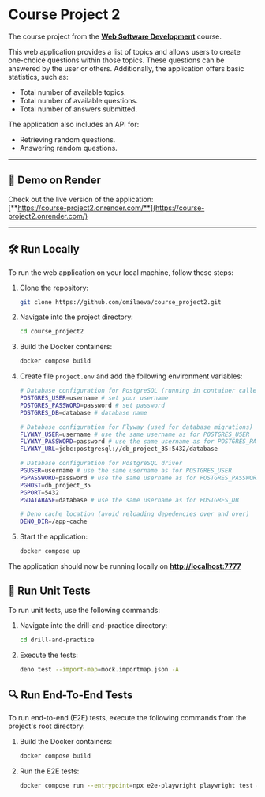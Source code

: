 # Course Project 2

The course project from the [**Web Software Development**](https://fitech101.aalto.fi/courses/web-software-development/) course.

This web application provides a list of topics and allows users to 
create one-choice questions within those topics. These questions can 
be answered by the user or others. Additionally, the application offers 
basic statistics, such as:
- Total number of available topics.
- Total number of available questions.
- Total number of answers submitted.

The application also includes an API for:
- Retrieving random questions.
- Answering random questions.

---

## 🚀 Demo on Render

Check out the live version of the application:  
[**https://course-project2.onrender.com/**](https://course-project2.onrender.com/)

---

## 🛠️ Run Locally

To run the web application on your local machine, follow these steps:

1. Clone the repository:
   ```bash
   git clone https://github.com/omilaeva/course_project2.git
    ```
2. Navigate into the project directory:

    ```bash
    cd course_project2
   ```
   
3. Build the Docker containers:

    ```bash
    docker compose build
   ```

4. Create file ```project.env``` and add the following 
   environment variables:
   ```bash
   # Database configuration for PostgreSQL (running in container called "database-server")
   POSTGRES_USER=username # set your username
   POSTGRES_PASSWORD=password # set password
   POSTGRES_DB=database # database name

   # Database configuration for Flyway (used for database migrations)
   FLYWAY_USER=username # use the same username as for POSTGRES_USER
   FLYWAY_PASSWORD=password # use the same username as for POSTGRES_PASSWORD
   FLYWAY_URL=jdbc:postgresql://db_project_35:5432/database 

   # Database configuration for PostgreSQL driver
   PGUSER=username # use the same username as for POSTGRES_USER
   PGPASSWORD=password # use the same username as for POSTGRES_PASSWORD
   PGHOST=db_project_35 
   PGPORT=5432
   PGDATABASE=database # use the same username as for POSTGRES_DB

   # Deno cache location (avoid reloading depedencies over and over)
   DENO_DIR=/app-cache
   ```
   
5. Start the application:

    ```bash
    docker compose up
   ```
   
The application should now be running locally on
[**http://localhost:7777**](http://localhost:7777)

## 🧪 Run Unit Tests
To run unit tests, use the following commands:

1. Navigate into the drill-and-practice directory:
    ```bash
   cd drill-and-practice
    ```
2. Execute the tests:
    ```bash
   deno test --import-map=mock.importmap.json -A
    ```

## 🔍 Run End-To-End Tests
To run end-to-end (E2E) tests, execute the following commands from the project's root directory:

1. Build the Docker containers:

    ```bash
    docker compose build
   ```
   
2. Run the E2E tests:
    ```bash
   docker compose run --entrypoint=npx e2e-playwright playwright test && docker compose rm -sf
   ```
